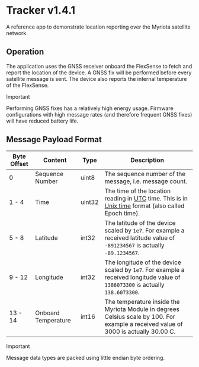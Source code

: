 # Tracker v1.4.1

A reference app to demonstrate location reporting over the Myriota satellite network.

## Operation

The application uses the GNSS receiver onboard the FlexSense
to fetch and report the location of the device. A GNSS fix
will be performed before every satellite message is sent. The
device also reports the internal temperature of the
FlexSense.

> [!IMPORTANT]
> Performing GNSS fixes has a relatively high energy usage.
> Firmware configurations with high message rates (and therefore frequent GNSS
> fixes) will have reduced battery life.

## Message Payload Format

| Byte Offset | Content | Type | Description |
| ----------- | ------- | ---- | ----------- |
| 0 | Sequence Number | uint8 | The sequence number of the message, i.e. message count. |
| 1 - 4 | Time | uint32 | The time of the location reading in [UTC](https://en.wikipedia.org/wiki/Coordinated_Universal_Time) time. This is in [Unix time](https://en.wikipedia.org/wiki/Unix_time) format (also called Epoch time). |
| 5 - 8 | Latitude | int32 | The latitude of the device scaled by `1e7`. For example a received latitude value of `-891234567` is actually `-89.1234567`. |
| 9 - 12 | Longitude | int32 | The longitude of the device scaled by `1e7`. For example a received longitude value of `1386073300` is actually `138.6073300`. |
| 13 - 14 | Onboard Temperature | int16 | The temperature inside the Myriota Module in degrees Celsius scale by 100.  For example a received value of 3000 is actually 30.00 C. |

> [!IMPORTANT]
> Message data types are packed using little endian byte ordering.
